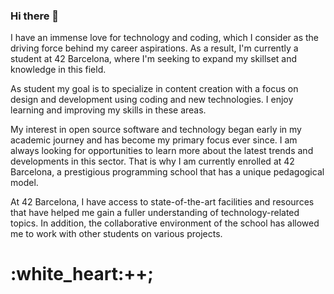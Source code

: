 ### Hi there 👋

I have an immense love for technology and coding, which I consider as the driving force behind my career aspirations. As a result, I'm currently a student at 42 Barcelona, where I'm seeking to expand my skillset and knowledge in this field.

As student my goal is to specialize in content creation with a focus on design and development using coding and new technologies. I enjoy learning and improving my skills in these areas.

My interest in open source software and technology began early in my academic journey and has become my primary focus ever since. I am always looking for opportunities to learn more about the latest trends and developments in this sector. That is why I am currently enrolled at 42 Barcelona, a prestigious programming school that has a unique pedagogical model.

At 42 Barcelona, I have access to state-of-the-art facilities and resources that have helped me gain a fuller understanding of technology-related topics. In addition, the collaborative environment of the school has allowed me to work with other students on various projects.

<h1>:white_heart:++;</h1>



<!--
**j7sus/j7sus** is a ✨ _special_ ✨ repository because its `README.md` (this file) appears on your GitHub profile.

Here are some ideas to get you started:

- 🔭 I’m currently working on ...
- 🌱 I’m currently learning ...
- 👯 I’m looking to collaborate on ...
- 🤔 I’m looking for help with ...
- 💬 Ask me about ...
- 📫 How to reach me: ...
- 😄 Pronouns: ...
- ⚡ Fun fact: ...
-->
